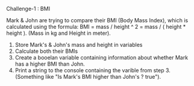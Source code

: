 Challenge-1 : BMI

Mark & John are trying to compare their BMI (Body Mass Index), which is calculated using the formula: 
BMI = mass / height ^ 2 = mass / ( height * height ). (Mass in kg and Height in meter).

1. Store Mark's & John's mass and height in variables
2. Calculate both their BMIs
3. Create a booelan variable containing information about whether Mark has a higher BMI than John.
4. Print a string to the console containing the varible from step 3.
   (Something like "Is Mark's BMI higher than John's ? true").
